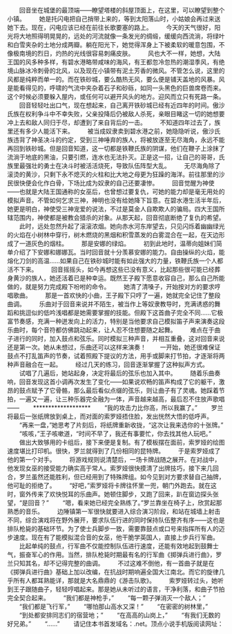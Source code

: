 　　回音坐在城堡的最顶端——瞭望塔楼的斜屋顶面上，在这里，可以瞭望到整个小镇。
　　她是托闪电把自己捎带上来的，等到太阳落山时，小姑娘会再过来送她下去。现在，闪电应该已经在前往长歌要塞的路上。
　　今天的天气很好，阳光将大地照得明晃晃的，远处的河流就像一条发光的绸缎，缓缓向西流淌，将绿叶和白雪夹杂的土地分成两瓣。躺在阳光下，她觉得浑身上下被柔软的暖意包围，不像极南境的烈日，灼热的光线很容易刺痛皮肤。
　　风也大不一样，她想，大陆王国的风多种多样，有碧水港略带咸味的海风，有王都忽冷忽热的潮湿季风，有绝境山脉冰冷刺骨的北风，以及现在小镇带有泥土芳香的微风。不管怎么说，这里的风都是纯粹而单一的。而在铁砂城，要么酷热无风，要么便是铺天盖地的风暴。风是能看得见的，呼啸的气流中夹杂着石子和砂砾，如同一头黑色的巨兽席卷而来。这个时候必须要躲入屋内，或任何可以避开风头的地方。迎风而立只有死路一条。
　　回音轻轻吐出口气，现在想起来，自己离开铁砂城已经有近四年的时间。傲沙氏族在权利争斗中不幸失败，父亲投降后仍被敌人杀死，亲眼目睹这一切的她想要冲上去和敌人同归于尽，却遭到了来自背后的一击。
　　不知道四年过去了，族里还有多少人能活下来。
　　被当成奴隶卖到碧水港之前，她隐隐听说，傲沙氏族违背了神圣决斗的约定，受到三神唾弃的族人，将被放逐至无尽海角，永远不能再回到铁砂城。但是回音知道，这一切都是铁鞭氏族的阴谋，他们在鞭子上涂抹了流淌于地底的黑油，只要引燃，连水也无法扑灭。正是这一招，让自己的哥哥，氏族里最强壮的勇士在决斗时被活活烧死，导致队伍阵型大乱。
　　无尽海角除了滚烫的黄沙，只剩下永不熄灭的火柱和比大地之母更为狂躁的海洋。前往那里的沙民很快便会化作白骨，下场比成为奴隶的自己还要凄惨。
　　回音觉醒为神使——也就是大陆王国通称的女巫后，也曾想过要复仇，可她的能力却是毫无用处的模拟声音。不管如何乞求三神，神明也没有给她降下旨意。在碧水港生活半年后，她更是明白，神使受三神宠爱的说法，不过是莫金人自欺欺人的骗局。四大王国所辖范围内，神使都是被教会猎杀的对象。从那天起，回音彻底断绝了复仇的希望。
　　此时，远处忽然升起了滚滚浓烟。她向赤水河东岸望去，只见闪烁着幽幽绿光的火焰在小树林中穿行，树木燃烧的黑烟和积雪蒸发的白雾混合在一起，在天边形成了一道灰色的烟柱。
　　那是安娜的绿焰。
　　初到此地时，温蒂向姐妹们简单介绍了下安娜和娜娜瓦。当时回音就十分羡慕安娜的能力。自由操纵的火焰，能熔化刀剑的高温……如果自己在铁砂城时能有如此强大的力量，铁鞭氏族一个人都活不下来。
　　回音摇摇头，如今再想这些已没有意义，比起那些很可能已经葬身黄沙的族人，她还活着已是种幸运。既然王子殿下愿意收容自己，那么自己所能做的，就是努力完成殿下吩咐的命令。
　　她清了清嗓子，开始按对方的要求哼唱歌曲。
　　那是一首欢快的小曲，王子殿下只哼了一遍，她就完全记住了整段曲调。
　　乐曲对于回音来说并不陌生，被当作上等奴隶教导时，充满诱惑的舞蹈和挑逗似的低吟浅唱都是她需要掌握的技能。但殿下这首曲子完全不同……它极富节奏感，充满一种迸发向上的活力，特别是当他要求自己模拟笛子声来演奏这段乐曲时，每个音符都仿佛跳动起来，让人忍不住想要随之起舞。
　　难点在于曲子进行的同时，加入鼓点和弦乐。同时模拟三种声音，并相互重叠，这对回音来说还是第一次。她从未想过，乐曲还可以这样来演奏！
　　一开始，她还很难保证鼓点不打乱笛声的节奏，试着照殿下提议的方法，用手或脚来打节拍，才逐渐将两种声音融合在一起。
　　经过几天的练习，回音逐渐掌握了这种拟声方式。
　　试唱了几遍后，她站起身，决定将最后的弦乐也加入其中。
　　随着乐曲奏响，回音发现这首小调再次发生了变化——如果说欢畅的笛声构成了它的躯干，激昂的鼓点赋予了它骨骼，那么最后看似点缀的弦乐，则让曲子有了灵魂。她踩着节拍，一遍又一遍，让三种乐器完全融为一体，声音越来越高，最后忍不住放声歌唱——
　　*******************
　　“我的攻击力比你高，所以我赢了。”
　　罗兰将最后一张纸牌放到桌上，而对面的索罗娅捂住脸，发出恍然大悟的低呼声。
　　“再来一盘，”她思考了片刻后，将纸牌重新收拢，“这次让我来选你的十张牌。”
　　“咳咳，”王子咳嗽道，“时间不早了，我还有事要忙，你去找其他人玩吧。”
　　做出大致够用的卡组后，接下来便是复制。有了模板摆在面前，索罗娅的绘图速度堪比打印机。很快，罗兰就得到了几份相同的昆特牌。
　　于是索罗娅成了他的第一个对手。
　　将游戏规则说清楚后，一场卡牌战随之展开。在对战中，他发现女巫的接受能力确实高于常人。索罗娅很快摸清了出牌技巧，接下来几回合，罗兰虽然还能胜利，但已经用到了特殊牌组。如今见到对方要求替自己抽牌，他可耻的拒绝了。
　　“好吧，”索罗娅将卡牌往怀里一兜，朝门外跑去。就在这时，窗外传来了欢快悦耳的乐曲声。她顿住脚步，又跑了回来，趴在窗边探头张望，“是回音？”
　　“嗯，看来她已经完全熟练了。”罗兰靠坐在椅子上，欣赏起那熟悉的音乐。
　　边陲镇第一军很快就要进入综合演习阶段，和站在城墙上射击不同，综合演戏将在野外展开，要求队伍行进的同时保持队伍整齐有序——这也是排队枪毙的基础环节。为了使士兵脚步一致，需要靠鼓点或口号来指挥所有人的迈步速度。现在有了能模拟混合音的女巫，他干脆学英国人，直接上步兵行军曲。
　　比起单纯的鼓点，行军曲不仅能控制队伍进行速度，还能有效地起到鼓舞士气，振奋军心的作用。当然，排队枪毙时期最有名的行军曲《掷弹兵进行曲》，罗兰只知其名，却不记得完整的曲调。
　　不过这难不倒他，有一首曲子就是在《掷弹兵进行曲》基础上加以改编，在抗战时期响遍全国大江南北。而它的旋律几乎所有人都耳熟能详，那就是大名鼎鼎的《游击队歌》。
　　索罗娅转过头，她听到王子跟随曲子，轻轻哼唱起来。那是她从未听过的语言，干净利落，和曲子节拍完全契合起来。
　　“我们都是神枪手，”
　　“每一颗子弹消灭一个敌人；”
　　“我们都是飞行军，”
　　“哪怕那山高水又深！”
　　“在密密的树林里，”
　　“到处都安排同志们的宿营地；”
　　“在高高的山岗上，”
　　“有我们无数的好兄弟。”
　　“……”
　　请记住本书首发域名：.net。顶点小说手机版阅读网址：